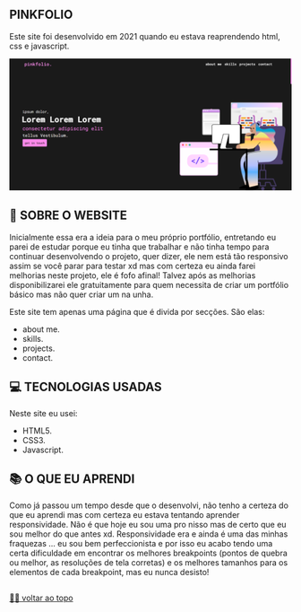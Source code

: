## PINKFOLIO ##

<p> Este site foi desenvolvido em 2021 quando eu estava reaprendendo html, css e javascript. <p>

![Final Result](/Images/preview.png) <br>

## 📑 SOBRE O WEBSITE
Inicialmente essa era a ideia para o meu próprio portfólio, entretando eu parei de estudar porque eu tinha que trabalhar e não tinha tempo para continuar desenvolvendo o
projeto, quer dizer, ele nem está tão responsivo assim se você parar para testar xd mas com certeza eu ainda farei melhorias neste projeto, ele é fofo afinal! Talvez após as
melhorias disponibilizarei ele gratuitamente para quem necessita de criar um portfólio básico mas não quer criar um na unha. <br>

Este site tem apenas uma página que é divida por secções. São elas: <br>
- about me. <br>
- skills. <br>
- projects. <br>
- contact.

## 💻 TECNOLOGIAS USADAS
Neste site eu usei: <br>
- HTML5.
- CSS3.
- Javascript.

## 📚 O QUE EU APRENDI
Como já passou um tempo desde que o desenvolvi, não tenho a certeza do que eu aprendi mas com certeza eu estava tentando aprender responsividade. Não é que hoje eu sou uma
pro nisso mas de certo que eu sou melhor do que antes xd. Responsividade era e ainda é uma das minhas fraquezas ... eu sou bem perfeccionista e por isso eu acabo tendo
uma certa dificuldade em encontrar os melhores breakpoints (pontos de quebra ou melhor, as resoluções de tela corretas) e os melhores tamanhos para os elementos de cada
breakpoint, mas eu nunca desisto!

##

[☝🏽 voltar ao topo](#pinkfolio)
